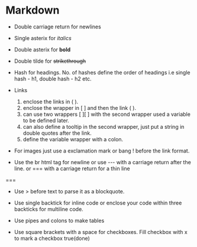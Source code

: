 # Markdown 

* Double carriage return for newlines

* Single asterix for *italics*

* Double asterix for **bold**

* Double tilde for ~~strikethrough~~

* Hash for headings. No. of hashes define the order of headings i.e single hash - h1, double hash - h2 etc.

* Links
    
    1. enclose the links in ( ).
    1. enclose the wrapper in [ ] and then the link ( ).
    1. can use two wrappers [ ][ ] with the second wrapper used a variable to be defined later.
    1. can also define a tooltip in the second wrapper, just put a string in double quotes after the link.
    1. define the variable wrapper with a colon.
 
* For images just use a exclamation mark or bang ! before the link format.

* Use the br html tag for newline or use --- with a carriage return after the line. or === with a carriage return for a thin line

===

* Use > before text to parse it as a blockquote.

* Use single backtick for inline code or enclose your code within three backticks for multiline code.

* Use pipes and colons to make tables

* Use square brackets with a space for checkboxes. Fill checkbox with x to mark a checkbox true(done)
